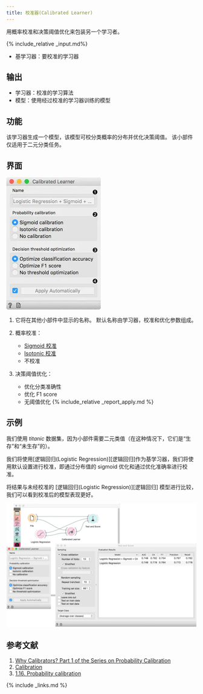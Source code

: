 ```yaml
---
title: 校准器(Calibrated Learner)
---
```


用概率校准和决策阈值优化来包装另一个学习者。




{% include_relative _input.md%}
- 基学习器：要校准的学习器


## 输出
- 学习器：校准的学习算法
- 模型：使用经过校准的学习器训练的模型

## 功能
该学习器生成一个模型，该模型可校分类概率的分布并优化决策阈值。 该小部件仅适用于二元分类任务。

## 界面
![](/assets/images/model/Calibrated-Learner-stamped.png.webp)

1. 它将在其他小部件中显示的名称。 默认名称由学习器，校准和优化参数组成。
2. 概率校准：
    - [Sigmoid 校准](http://citeseer.ist.psu.edu/viewdoc/summary?doi=10.1.1.41.1639)
    - [Isotonic 校准](https://scikit-learn.org/stable/auto_examples/plot_isotonic_regression.html)
    - 不校准

3. 决策阈值优化：
    - 优化分类准确性
    - 优化 F1 score
    - 无阈值优化
{% include_relative _report_apply.md %}

## 示例
我们使用 *titanic* 数据集，因为小部件需要二元类值（在这种情况下，它们是“生存”和“未生存”的）。

我们将使用[逻辑回归(Logistic Regression)][逻辑回归]作为基学习器，我们将使用默认设置进行校准，即通过分布值的 sigmoid 优化和通过优化准确率进行校准。

将结果与未经校准的 [逻辑回归(Logistic Regression)][逻辑回归] 模型进行比较，我们可以看到校准后的模型表现更好。

![](/assets/images/model/Calibrated-Learner-Example.png.webp)

## 参考文献
1. [Why Calibrators? Part 1 of the Series on Probability Calibration](https://towardsdatascience.com/why-calibrators-part-1-of-the-series-on-probability-calibration-9110831c6bde)
2. [Calibration](https://towardsdatascience.com/tagged/calibration)
3. [1.16. Probability calibration](https://scikit-learn.org/stable/modules/calibration.html)


{% include _links.md %}